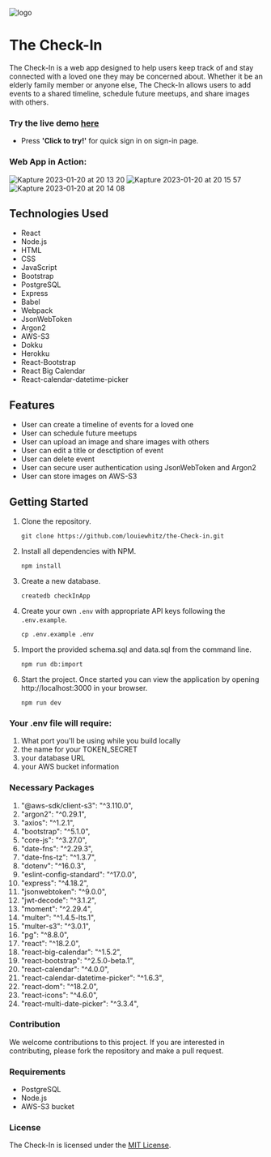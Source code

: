 ![logo](https://user-images.githubusercontent.com/99847558/213883036-aa6c2a0b-54b6-4542-939f-e6314c173209.png)

# The Check-In
The Check-In is a web app designed to help users keep track of and stay connected with a loved one they may be concerned about. Whether it be an elderly family member or anyone else, The Check-In allows users to add events to a shared timeline, schedule future meetups, and share images with others.

### Try the live demo [here](https://the-check-in.louisawhitaker.com/)
* Press **'Click to try!'** for quick sign in on sign-in page.

### Web App in Action:
![Kapture 2023-01-20 at 20 13 20](https://user-images.githubusercontent.com/99847558/213844389-05299800-5e11-469c-97a6-41dad6468f03.gif)
![Kapture 2023-01-20 at 20 15 57](https://user-images.githubusercontent.com/99847558/213844399-e2bcf96d-6be6-4005-9ebd-bca6bd2e8a25.gif)
![Kapture 2023-01-20 at 20 14 08](https://user-images.githubusercontent.com/99847558/213844248-6a2f2619-14a5-4944-b171-d9f4ab3924ae.gif)


## Technologies Used



* React
* Node.js
* HTML
* CSS
* JavaScript
* Bootstrap
* PostgreSQL
* Express
* Babel
* Webpack
* JsonWebToken
* Argon2
* AWS-S3
* Dokku
* Herokku
* React-Bootstrap
* React Big Calendar
* React-calendar-datetime-picker

## Features
* User can create a timeline of events for a loved one
* User can schedule future meetups
* User can upload an image and share images with others
* User can edit a title or desctiption of event
* User can delete event
* User can secure user authentication using JsonWebToken and Argon2
* User can store images on AWS-S3

## Getting Started


1. Clone the repository.

   ```shell
   git clone https://github.com/louiewhitz/the-Check-in.git
   ```

2. Install all dependencies with NPM.

   ```shell
   npm install
   ```

3. Create a new database.

   ```shell
   createdb checkInApp
   ```
4. Create your own `.env` with appropriate API keys following the `.env.example`.

   ```shell
   cp .env.example .env
   ```

5. Import the provided schema.sql and data.sql from the command line.

   ```shell
   npm run db:import
   ```

6. Start the project. Once started you can view the application by opening http://localhost:3000 in your browser.

   ```shell
   npm run dev
   ```

### Your .env file will require:

1. What port you'll be using while you build locally
2. the name for your TOKEN_SECRET
3. your database URL
5. your AWS bucket information

### Necessary Packages
1. "@aws-sdk/client-s3": "^3.110.0",
2. "argon2": "^0.29.1",
3. "axios": "^1.2.1",
4. "bootstrap": "^5.1.0",
5. "core-js": "^3.27.0",
6. "date-fns": "^2.29.3",
7. "date-fns-tz": "^1.3.7",
8. "dotenv": "^16.0.3",
9. "eslint-config-standard": "^17.0.0",
10. "express": "^4.18.2",
11. "jsonwebtoken": "^9.0.0",
12. "jwt-decode": "^3.1.2",
13. "moment": "^2.29.4",
14. "multer": "^1.4.5-lts.1",
15. "multer-s3": "^3.0.1",
16. "pg": "^8.8.0",
17. "react": "^18.2.0",
18. "react-big-calendar": "^1.5.2",
19. "react-bootstrap": "^2.5.0-beta.1",
20. "react-calendar": "^4.0.0",
21. "react-calendar-datetime-picker": "^1.6.3",
22. "react-dom": "^18.2.0",
23.  "react-icons": "^4.6.0",
24. "react-multi-date-picker": "^3.3.4",


### Contribution
We welcome contributions to this project. If you are interested in contributing, please fork the repository and make a pull request.
### Requirements
- PostgreSQL
- Node.js
- AWS-S3 bucket


### License
The Check-In is licensed under the [MIT License](https://opensource.org/licenses/MIT).

